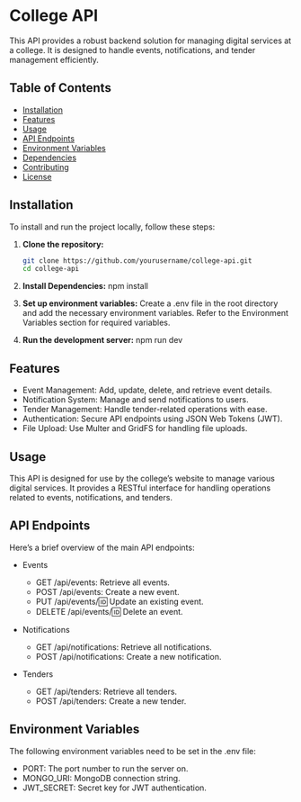 # College API

This API provides a robust backend solution for managing digital services at a college. It is designed to handle events, notifications, and tender management efficiently.

## Table of Contents

- [Installation](#installation)
- [Features](#features)
- [Usage](#usage)
- [API Endpoints](#api-endpoints)
- [Environment Variables](#environment-variables)
- [Dependencies](#dependencies)
- [Contributing](#contributing)
- [License](#license)

## Installation

To install and run the project locally, follow these steps:

1. **Clone the repository:**

   ```bash
   git clone https://github.com/yourusername/college-api.git
   cd college-api

2. **Install Dependencies:**
   npm install

3. **Set up environment variables:**
   Create a .env file in the root directory and add the necessary environment variables. Refer to the Environment Variables section for required variables.

4. **Run the development server:**
   npm run dev


## Features
- Event Management: Add, update, delete, and retrieve event details.
- Notification System: Manage and send notifications to users.
- Tender Management: Handle tender-related operations with ease.
- Authentication: Secure API endpoints using JSON Web Tokens (JWT).
- File Upload: Use Multer and GridFS for handling file uploads.

## Usage
This API is designed for use by the college’s website to manage various digital services. It provides a RESTful interface for handling operations related to events, notifications, and tenders.

## API Endpoints
Here’s a brief overview of the main API endpoints:

- Events

  - GET /api/events: Retrieve all events.
  - POST /api/events: Create a new event.
  - PUT /api/events/:id: Update an existing event.
  - DELETE /api/events/:id: Delete an event.

- Notifications
  - GET /api/notifications: Retrieve all notifications.
  - POST /api/notifications: Create a new notification.

- Tenders
  - GET /api/tenders: Retrieve all tenders.
  - POST /api/tenders: Create a new tender.
 
 ## Environment Variables
The following environment variables need to be set in the .env file:

- PORT: The port number to run the server on.
- MONGO_URI: MongoDB connection string.
- JWT_SECRET: Secret key for JWT authentication.
